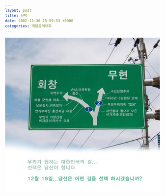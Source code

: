 ```yaml
---
layout: post
title: 선택
date: 2002-11-30 15:59:53 +0900
categories: 깨달음의대화
---
```

<img src="./files/attach/images/198/793/1038639593.jpg" border="0" alt="" />